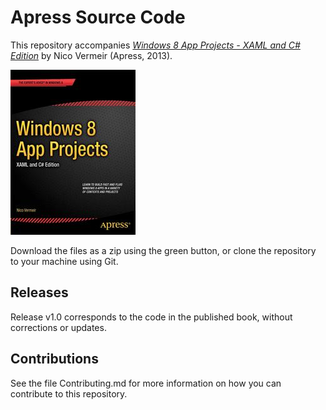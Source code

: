 # Apress Source Code

This repository accompanies [*Windows 8 App Projects - XAML and C# Edition*](http://www.apress.com/9781430250654) by Nico Vermeir (Apress, 2013).

![Cover image](9781430250654.jpg)

Download the files as a zip using the green button, or clone the repository to your machine using Git.

## Releases

Release v1.0 corresponds to the code in the published book, without corrections or updates.

## Contributions

See the file Contributing.md for more information on how you can contribute to this repository.
